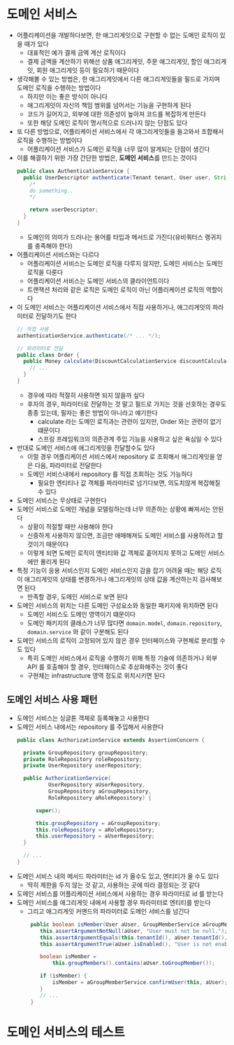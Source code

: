 # 도메인 서비스
- 어플리케이션을 개발하다보면, 한 애그리게잇으로 구현할 수 없는 도메인 로직이 있을 때가 있다
  - 대표적인 예가 결제 금액 계산 로직이다
  - 결제 금액을 계산하기 위해선 상품 애그리게잇, 주문 애그리게잇, 할인 애그리게잇, 회원 애그리게잇 등이 필요하기 때문이다
- 생각해볼 수 있는 방법은, 한 애그리게잇에서 다른 애그리게잇들을 필드로 가지며 도메인 로직을 수행하는 방법이다 
  - 하지만 이는 좋은 방식이 아니다
  - 애그리게잇이 자신의 책임 범위를 넘어서는 기능을 구현하게 된다
  - 코드가 길어지고, 외부에 대한 의존성이 높아져 코드를 복잡하게 만든다
  - 또한 해당 도메인 로직이 명시적으로 드러나지 않는 단점도 있다
- 또 다른 방법으로, 어플리케이션 서비스에서 각 애그리게잇들을 들고와서 조합해서 로직을 수행하는 방법이다
  - 어플리케이션 서비스가 도메인 로직을 너무 많이 알게되는 단점이 생긴다
- 이를 해결하기 위한 가장 간단한 방법은, **도메인 서비스**를 만드는 것이다
  ```java
  public class AuthenticationService {
    public UserDescriptor authenticate(Tenant tenant, User user, String password) {
      /*
      do something..
      */

      return userDescriptor;
    }
  }
  ```
  - 도메인의 의미가 드러나는 용어를 타입과 메서드로 가진다(유비쿼터스 랭귀지를 충족해야 한다)
- 어플리케이션 서비스와는 다르다
  - 어플리케이션 서비스는 도메인 로직을 다루지 않지만, 도메인 서비스는 도메인 로직을 다룬다
  - 어플리케이션 서비스는 도메인 서비스의 클라이언트이다
  - 트랜잭션 처리와 같은 로직은 도메인 로직이 아닌 어플리케이션 로직의 역할이다
- 이 도메인 서비스는 어플리케이션 서비스에서 직접 사용하거나, 애그리게잇의 파라미터로 전달하기도 한다
  ```java
  // 직접 사용
  authenticationService.authenticate(/* ... */);

  // 파라미터로 전달
  public class Order {
    public Money calculate(DiscountCalculationService discountCalculationSvc, /* ... */) {
      // ...
    }
  }
  ```
  - 경우에 따라 적절히 사용하면 되지 않을까 싶다
  - 후자의 경우, 파라미터로 전달하는 것 말고 필드로 가지는 것을 선호하는 경우도 종종 있는데, 필자는 좋은 방법이 아니라고 얘기한다
    - calculate 라는 도메인 로직과는 관련이 있지만, Order 와는 관련이 없기 떄문이다
    - 스프링 프레임워크의 의존관계 주입 기능을 사용하고 싶은 욕심일 수 있다
- 반대로 도메인 서비스에 애그리게잇을 전달할수도 있다
  - 이럴 경우 어플리케이션 서비스에서 repository 로 조회해서 애그리게잇을 얻은 다음, 파라미터로 전달한다
  - 도메인 서비스내에서 repository 를 직접 조회하는 것도 가능하다
    - 필요한 엔티티나 값 객체를 파라미터로 넘기다보면, 의도치않게 복잡해질 수 있다
- 도메인 서비스는 무상태로 구현한다
- 도메인 서비스로 도메인 개념을 모델링하는데 너무 의존하는 상황에 빠져서는 안된다
  - 상황이 적절할 때만 사용해야 한다
  - 신중하게 사용하지 않으면, 조금만 애매해져도 도메인 서비스를 사용하려고 할 것이기 때문이다
  - 이렇게 되면 도메인 로직이 엔티티와 값 객체로 흩어지지 못하고 도메인 서비스에만 몰리게 된다
- 특정 기능이 응용 서비스인지 도메인 서비스인지 감을 잡기 어려울 때는 해당 로직이 애그리게잇의 상태를 변경하거나 애그리게잇의 상태 값을 계산하는지 검사해보면 된다
  - 만족할 경우, 도메인 서비스로 보면 된다
- 도메인 서비스의 위치는 다른 도메인 구성요소와 동일한 패키지에 위치하면 된다
  - 도메인 서비스도 도메인 영역이기 떄문이다
  - 도메인 패키지의 클래스가 너무 많다면 `domain.model`, `domain.repository`, `domain.service` 와 같이 구분해도 된다
- 도메인 서비스의 로직이 고정되어 있지 않은 경우 인터페이스와 구현체로 분리할 수도 있다
  - 특히 도메인 서비스에서 로직을 수행하기 위해 특정 기술에 의존하거나 외부 API 를 호출해야 할 경우, 인터페이스로 추상화해주는 것이 좋다
  - 구현체는 infrastructure 영역 정도로 위치시키면 된다

## 도메인 서비스 사용 패턴
- 도메인 서비스는 싱글톤 객체로 등록해놓고 사용한다
- 도메인 서비스 내에서는 repository 를 주입해서 사용한다
  ```java
  public class AuthorizationService extends AssertionConcern {

    private GroupRepository groupRepository;
    private RoleRepository roleRepository;
    private UserRepository userRepository;

    public AuthorizationService(
            UserRepository aUserRepository,
            GroupRepository aGroupRepository,
            RoleRepository aRoleRepository) {

        super();

        this.groupRepository = aGroupRepository;
        this.roleRepository = aRoleRepository;
        this.userRepository = aUserRepository;
    }

    // ...
  }
  ```
- 도메인 서비스 내의 메서드 파라미터는 id 가 올수도 있고, 엔티티가 올 수도 있다
  - 딱히 제한을 두지 않는 것 같고, 사용하는 곳에 따라 결정되는 것 같다
- 도메인 서비스를 어플리케이션 서비스에서 사용하는 경우 파라미터로 id 를 받는다
- 도메인 서비스를 애그리게잇 내에서 사용할 경우 파라미터로 엔티티를 받는다
  - 그리고 애그리게잇 커맨드의 파라미터로 도메인 서비스를 넘긴다
    ```java
     public boolean isMember(User aUser, GroupMemberService aGroupMemberService) {
        this.assertArgumentNotNull(aUser, "User must not be null.");
        this.assertArgumentEquals(this.tenantId(), aUser.tenantId(), "Wrong tenant for this group.");
        this.assertArgumentTrue(aUser.isEnabled(), "User is not enabled.");

        boolean isMember =
            this.groupMembers().contains(aUser.toGroupMember());

        if (isMember) {
            isMember = aGroupMemberService.confirmUser(this, aUser);
        }
        // ...
     }
    ```

# 도메인 서비스의 테스트
